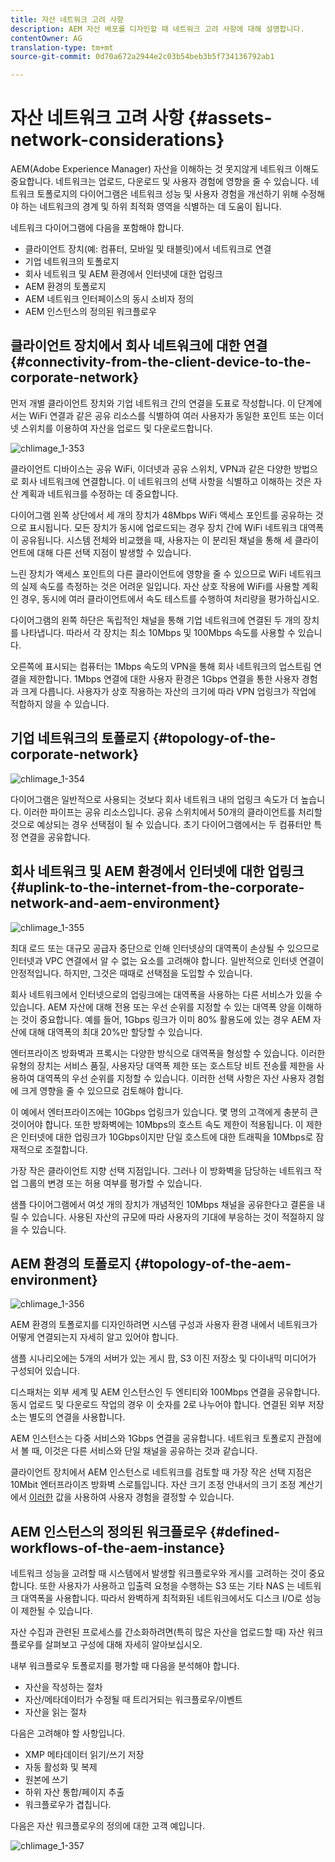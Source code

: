 ```yaml
---
title: 자산 네트워크 고려 사항
description: AEM 자산 배포를 디자인할 때 네트워크 고려 사항에 대해 설명합니다.
contentOwner: AG
translation-type: tm+mt
source-git-commit: 0d70a672a2944e2c03b54beb3b5f734136792ab1

---
```



# 자산 네트워크 고려 사항 {#assets-network-considerations}

AEM(Adobe Experience Manager) 자산을 이해하는 것 못지않게 네트워크 이해도 중요합니다. 네트워크는 업로드, 다운로드 및 사용자 경험에 영향을 줄 수 있습니다. 네트워크 토폴로지의 다이어그램은 네트워크 성능 및 사용자 경험을 개선하기 위해 수정해야 하는 네트워크의 경계 및 하위 최적화 영역을 식별하는 데 도움이 됩니다.

네트워크 다이어그램에 다음을 포함해야 합니다.

* 클라이언트 장치(예: 컴퓨터, 모바일 및 태블릿)에서 네트워크로 연결
* 기업 네트워크의 토폴로지
* 회사 네트워크 및 AEM 환경에서 인터넷에 대한 업링크
* AEM 환경의 토폴로지
* AEM 네트워크 인터페이스의 동시 소비자 정의
* AEM 인스턴스의 정의된 워크플로우

## 클라이언트 장치에서 회사 네트워크에 대한 연결 {#connectivity-from-the-client-device-to-the-corporate-network}

먼저 개별 클라이언트 장치와 기업 네트워크 간의 연결을 도표로 작성합니다. 이 단계에서는 WiFi 연결과 같은 공유 리소스를 식별하여 여러 사용자가 동일한 포인트 또는 이더넷 스위치를 이용하여 자산을 업로드 및 다운로드합니다.

![chlimage_1-353](assets/chlimage_1-353.png)

클라이언트 디바이스는 공유 WiFi, 이더넷과 공유 스위치, VPN과 같은 다양한 방법으로 회사 네트워크에 연결합니다. 이 네트워크의 선택 사항을 식별하고 이해하는 것은 자산 계획과 네트워크를 수정하는 데 중요합니다.

다이어그램 왼쪽 상단에서 세 개의 장치가 48Mbps WiFi 액세스 포인트를 공유하는 것으로 표시됩니다. 모든 장치가 동시에 업로드되는 경우 장치 간에 WiFi 네트워크 대역폭이 공유됩니다. 시스템 전체와 비교했을 때, 사용자는 이 분리된 채널을 통해 세 클라이언트에 대해 다른 선택 지점이 발생할 수 있습니다.

느린 장치가 액세스 포인트의 다른 클라이언트에 영향을 줄 수 있으므로 WiFi 네트워크의 실제 속도를 측정하는 것은 어려운 일입니다. 자산 상호 작용에 WiFi를 사용할 계획인 경우, 동시에 여러 클라이언트에서 속도 테스트를 수행하여 처리량을 평가하십시오.

다이어그램의 왼쪽 하단은 독립적인 채널을 통해 기업 네트워크에 연결된 두 개의 장치를 나타냅니다. 따라서 각 장치는 최소 10Mbps 및 100Mbps 속도를 사용할 수 있습니다.

오른쪽에 표시되는 컴퓨터는 1Mbps 속도의 VPN을 통해 회사 네트워크의 업스트림 연결을 제한합니다. 1Mbps 연결에 대한 사용자 환경은 1Gbps 연결을 통한 사용자 경험과 크게 다릅니다. 사용자가 상호 작용하는 자산의 크기에 따라 VPN 업링크가 작업에 적합하지 않을 수 있습니다.

## 기업 네트워크의 토폴로지 {#topology-of-the-corporate-network}

![chlimage_1-354](assets/chlimage_1-354.png)

다이어그램은 일반적으로 사용되는 것보다 회사 네트워크 내의 업링크 속도가 더 높습니다. 이러한 파이프는 공유 리소스입니다. 공유 스위치에서 50개의 클라이언트를 처리할 것으로 예상되는 경우 선택점이 될 수 있습니다. 초기 다이어그램에서는 두 컴퓨터만 특정 연결을 공유합니다.

## 회사 네트워크 및 AEM 환경에서 인터넷에 대한 업링크 {#uplink-to-the-internet-from-the-corporate-network-and-aem-environment}

![chlimage_1-355](assets/chlimage_1-355.png)

최대 로드 또는 대규모 공급자 중단으로 인해 인터넷상의 대역폭이 손상될 수 있으므로 인터넷과 VPC 연결에서 알 수 없는 요소를 고려해야 합니다. 일반적으로 인터넷 연결이 안정적입니다. 하지만, 그것은 때때로 선택점을 도입할 수 있습니다.

회사 네트워크에서 인터넷으로의 업링크에는 대역폭을 사용하는 다른 서비스가 있을 수 있습니다. AEM 자산에 대해 전용 또는 우선 순위를 지정할 수 있는 대역폭 양을 이해하는 것이 중요합니다. 예를 들어, 1Gbps 링크가 이미 80% 활용도에 있는 경우 AEM 자산에 대해 대역폭의 최대 20%만 할당할 수 있습니다.

엔터프라이즈 방화벽과 프록시는 다양한 방식으로 대역폭을 형성할 수 있습니다. 이러한 유형의 장치는 서비스 품질, 사용자당 대역폭 제한 또는 호스트당 비트 전송률 제한을 사용하여 대역폭의 우선 순위를 지정할 수 있습니다. 이러한 선택 사항은 자산 사용자 경험에 크게 영향을 줄 수 있으므로 검토해야 합니다.

이 예에서 엔터프라이즈에는 10Gbps 업링크가 있습니다. 몇 명의 고객에게 충분히 큰 것이어야 합니다. 또한 방화벽에는 10Mbps의 호스트 속도 제한이 적용됩니다. 이 제한은 인터넷에 대한 업링크가 10Gbps이지만 단일 호스트에 대한 트래픽을 10Mbps로 잠재적으로 조절합니다.

가장 작은 클라이언트 지향 선택 지점입니다. 그러나 이 방화벽을 담당하는 네트워크 작업 그룹의 변경 또는 허용 여부를 평가할 수 있습니다.

샘플 다이어그램에서 여섯 개의 장치가 개념적인 10Mbps 채널을 공유한다고 결론을 내릴 수 있습니다. 사용된 자산의 규모에 따라 사용자의 기대에 부응하는 것이 적절하지 않을 수 있습니다.

## AEM 환경의 토폴로지 {#topology-of-the-aem-environment}

![chlimage_1-356](assets/chlimage_1-356.png)

AEM 환경의 토폴로지를 디자인하려면 시스템 구성과 사용자 환경 내에서 네트워크가 어떻게 연결되는지 자세히 알고 있어야 합니다.

샘플 시나리오에는 5개의 서버가 있는 게시 팜, S3 이진 저장소 및 다이내믹 미디어가 구성되어 있습니다.

디스패처는 외부 세계 및 AEM 인스턴스인 두 엔티티와 100Mbps 연결을 공유합니다. 동시 업로드 및 다운로드 작업의 경우 이 숫자를 2로 나누어야 합니다. 연결된 외부 저장소는 별도의 연결을 사용합니다.

AEM 인스턴스는 다중 서비스와 1Gbps 연결을 공유합니다. 네트워크 토폴로지 관점에서 볼 때, 이것은 다른 서비스와 단일 채널을 공유하는 것과 같습니다.

클라이언트 장치에서 AEM 인스턴스로 네트워크를 검토할 때 가장 작은 선택 지점은 10Mbit 엔터프라이즈 방화벽 스로틀입니다. 자산 크기 조정 안내서의 크기 조정 계산기에서 [이러한](assets-sizing-guide.md) 값을 사용하여 사용자 경험을 결정할 수 있습니다.

## AEM 인스턴스의 정의된 워크플로우 {#defined-workflows-of-the-aem-instance}

네트워크 성능을 고려할 때 시스템에서 발생할 워크플로우와 게시를 고려하는 것이 중요합니다. 또한 사용자가 사용하고 입출력 요청을 수행하는 S3 또는 기타 NAS 는 네트워크 대역폭을 사용합니다. 따라서 완벽하게 최적화된 네트워크에서도 디스크 I/O로 성능이 제한될 수 있습니다.

자산 수집과 관련된 프로세스를 간소화하려면(특히 많은 자산을 업로드할 때) 자산 워크플로우를 살펴보고 구성에 대해 자세히 알아보십시오.

내부 워크플로우 토폴로지를 평가할 때 다음을 분석해야 합니다.

* 자산을 작성하는 절차
* 자산/메타데이터가 수정될 때 트리거되는 워크플로우/이벤트
* 자산을 읽는 절차

다음은 고려해야 할 사항입니다.

* XMP 메타데이터 읽기/쓰기 저장
* 자동 활성화 및 복제
* 원본에 쓰기
* 하위 자산 통합/페이지 추출
* 워크플로우가 겹칩니다.

다음은 자산 워크플로우의 정의에 대한 고객 예입니다.

![chlimage_1-357](assets/chlimage_1-357.png)

